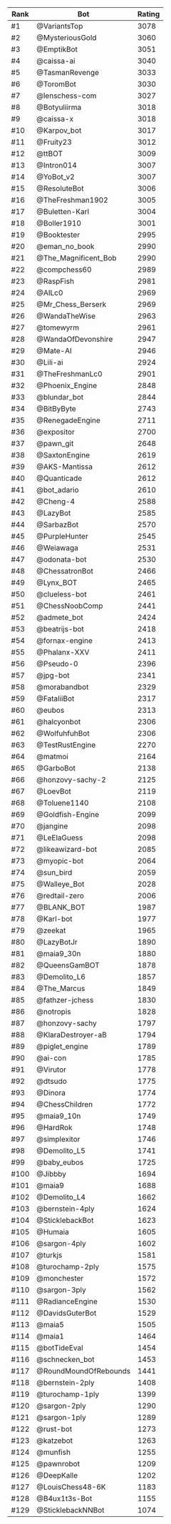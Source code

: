 Rank|Bot|Rating
---|---|---
#1|@VariantsTop|3078
#2|@MysteriousGold|3060
#3|@EmptikBot|3051
#4|@caissa-ai|3040
#5|@TasmanRevenge|3033
#6|@ToromBot|3030
#7|@lenschess-com|3027
#8|@Botyuliirma|3018
#9|@caissa-x|3018
#10|@Karpov_bot|3017
#11|@Fruity23|3012
#12|@ttBOT|3009
#13|@Intron014|3007
#14|@YoBot_v2|3007
#15|@ResoluteBot|3006
#16|@TheFreshman1902|3005
#17|@Buletten-Karl|3004
#18|@Boller1910|3001
#19|@Booktester|2995
#20|@eman_no_book|2990
#21|@The_Magnificent_Bob|2990
#22|@compchess60|2989
#23|@RaspFish|2981
#24|@AILc0|2969
#25|@Mr_Chess_Berserk|2969
#26|@WandaTheWise|2963
#27|@tomewyrm|2961
#28|@WandaOfDevonshire|2947
#29|@Mate-AI|2946
#30|@Lili-ai|2924
#31|@TheFreshmanLc0|2901
#32|@Phoenix_Engine|2848
#33|@blundar_bot|2844
#34|@BitByByte|2743
#35|@RenegadeEngine|2711
#36|@expositor|2700
#37|@pawn_git|2648
#38|@SaxtonEngine|2619
#39|@AKS-Mantissa|2612
#40|@Quanticade|2612
#41|@bot_adario|2610
#42|@Cheng-4|2588
#43|@LazyBot|2585
#44|@SarbazBot|2570
#45|@PurpleHunter|2545
#46|@Weiawaga|2531
#47|@odonata-bot|2530
#48|@ChessatronBot|2466
#49|@Lynx_BOT|2465
#50|@clueless-bot|2461
#51|@ChessNoobComp|2441
#52|@admete_bot|2424
#53|@beatrijs-bot|2418
#54|@fornax-engine|2413
#55|@Phalanx-XXV|2411
#56|@Pseudo-0|2396
#57|@jpg-bot|2341
#58|@morabandbot|2329
#59|@FataliiBot|2317
#60|@eubos|2313
#61|@halcyonbot|2306
#62|@WolfuhfuhBot|2306
#63|@TestRustEngine|2270
#64|@matmoi|2164
#65|@GarboBot|2138
#66|@honzovy-sachy-2|2125
#67|@LoevBot|2119
#68|@Toluene1140|2108
#69|@Goldfish-Engine|2099
#70|@jangine|2098
#71|@LeElaGuess|2098
#72|@likeawizard-bot|2085
#73|@myopic-bot|2064
#74|@sun_bird|2059
#75|@Walleye_Bot|2028
#76|@redtail-zero|2006
#77|@BLANK_BOT|1987
#78|@Karl-bot|1977
#79|@zeekat|1965
#80|@LazyBotJr|1890
#81|@maia9_30n|1880
#82|@QueensGamBOT|1878
#83|@Demolito_L6|1857
#84|@The_Marcus|1849
#85|@fathzer-jchess|1830
#86|@notropis|1828
#87|@honzovy-sachy|1797
#88|@KlaraDestroyer-aB|1794
#89|@piglet_engine|1789
#90|@ai-con|1785
#91|@Virutor|1778
#92|@dtsudo|1775
#93|@Dinora|1774
#94|@ChessChildren|1772
#95|@maia9_10n|1749
#96|@HardRok|1748
#97|@simplexitor|1746
#98|@Demolito_L5|1741
#99|@baby_eubos|1725
#100|@Jibbby|1694
#101|@maia9|1688
#102|@Demolito_L4|1662
#103|@bernstein-4ply|1624
#104|@SticklebackBot|1623
#105|@Humaia|1605
#106|@sargon-4ply|1602
#107|@turkjs|1581
#108|@turochamp-2ply|1575
#109|@monchester|1572
#110|@sargon-3ply|1562
#111|@RadianceEngine|1530
#112|@DavidsGuterBot|1529
#113|@maia5|1505
#114|@maia1|1464
#115|@botTideEval|1454
#116|@schnecken_bot|1453
#117|@RoundMoundOfRebounds|1441
#118|@bernstein-2ply|1408
#119|@turochamp-1ply|1399
#120|@sargon-2ply|1290
#121|@sargon-1ply|1289
#122|@rust-bot|1273
#123|@katzebot|1263
#124|@munfish|1255
#125|@pawnrobot|1209
#126|@DeepKalle|1202
#127|@LouisChess48-6K|1183
#128|@B4ux1t3s-Bot|1155
#129|@SticklebackNNBot|1074
